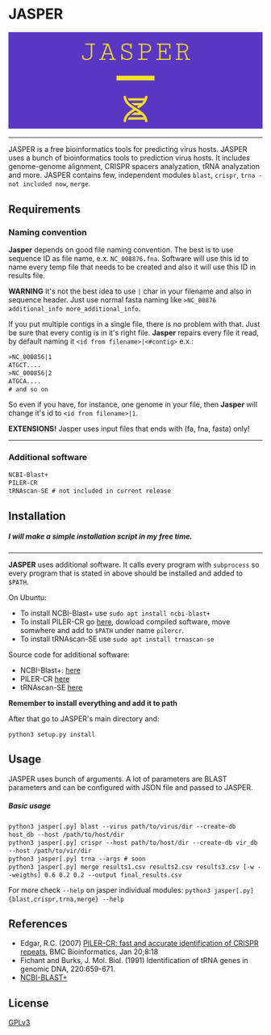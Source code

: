# JASPER
![JASPER LOGO](https://github.com/777moneymaker/jasper/blob/main/logo.png)

------------

JASPER is a free bioinformatics tools for predicting virus hosts. 
JASPER uses a bunch of bioinformatics tools to prediction virus hosts. It includes genome-genome alignment, CRISPR spacers analyzation, tRNA analyzation and more.
JASPER contains few, independent modules `blast`, `crispr`, `trna - not included now`, `merge`.

## Requirements
### Naming convention
**Jasper** depends on good file naming convention. The best is to use sequence ID as file name, e.x. `NC_008876.fna`. Software will use this id to name every temp file that needs to be created and also it will use this ID in results file.

**WARNING** It's not the best idea to use `|` char in your filename and also in sequence header. Just use normal fasta naming like `>NC_00876 additional_info more_additional_info`.

If you put multiple contigs in a single file, there is no problem with that. Just be sure that every contig is in it's right file. **Jasper** repairs every file it read, by default naming it `<id from filename>|<#contig>` e.x.:
```
>NC_000856|1
ATGCT....
>NC_000856|2
ATGCA....
# and so on
```
So even if you have, for instance, one genome in your file, then **Jasper** will change it's id to `<id from filename>|1`.

**EXTENSIONS!** Jasper uses input files that ends with (fa, fna, fasta) only!

------------

### Additional software
```
NCBI-Blast+
PILER-CR
tRNAscan-SE # not included in current release
```
## Installation
##### *I will make a simple installation script in my free time.*

------------

**JASPER** uses additional software. It calls every program with `subprocess` so every program that is stated in above should be installed and added to `$PATH`. 

On Ubuntu:
* To install NCBI-Blast+ use `sudo apt install ncbi-blast+`
* To install PILER-CR go [here](http://www.drive5.com/pilercr/), dowload compiled software, move somwhere and add to `$PATH` under name `pilercr`.
* To install tRNAscan-SE use `sudo apt install trnascan-se`

Source code for additional software:
* NCBI-Blast+: [here](https://www.ncbi.nlm.nih.gov/books/NBK279671/)
* PILER-CR [here](http://www.drive5.com/pilercr/)
* tRNAscan-SE [here](http://lowelab.ucsc.edu/tRNAscan-SE/)

**Remember to install everything and add it to path**

After that go to JASPER's main directory and:
```
python3 setup.py install
```

## Usage
JASPER uses bunch of arguments. A lot of parameters are BLAST parameters and can be configured with JSON file and passed to JASPER.

##### Basic usage
```
python3 jasper[.py] blast --virus path/to/virus/dir --create-db host_db --host /path/to/host/dir
python3 jasper[.py] crispr --host path/to/host/dir --create-db vir_db --host /path/to/vir/dir
python3 jasper[.py] trna --args # soon
python3 jasper[.py] merge results1.csv results2.csv results3.csv [-w --weigths] 0.6 0.2 0.2 --output final_results.csv 
```

For more check `--help` on jasper individual modules: `python3 jasper[.py] {blast,crispr,trna,merge} --help`

## References
* Edgar, R.C. (2007) [PILER-CR: fast and accurate identification of CRISPR repeats](http://www.ncbi.nlm.nih.gov/pubmed/17239253), BMC Bioinformatics, Jan 20;8:18
* Fichant and Burks, J. Mol. Biol. (1991) Identification of tRNA genes in genomic DNA, 220:659-671.
* [NCBI-BLAST+](https://www.ncbi.nlm.nih.gov/books/NBK279690/)

## License
[GPLv3](https://www.gnu.org/licenses/gpl-3.0.html)
